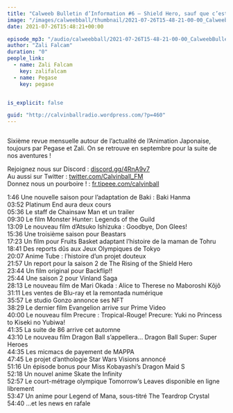 ```yaml
---
title: "Calweeb Bulletin d’Information #6 – Shield Hero, sauf que c’est lui le raton laveur"
image: "/images/calweebball/thumbnail/2021-07-26T15-48-21-00-00_CalweebBulletindInformation6ShieldHerosaufquecestluileratonlaveur.jpg"
date: 2021-07-26T15:48:21+00:00

episode_mp3: "/audio/calweebball/2021-07-26T15-48-21-00-00_CalweebBulletindInformation6ShieldHerosaufquecestluileratonlaveur.mp3"
author: "Zali Falcam"
duration: "0"
people_link: 
  - name: Zali Falcam
    key: zalifalcam
  - name: Pegase
    key: pegase


is_explicit: false

guid: "http://calvinballradio.wordpress.com/?p=460"
---
```


<PodcastHeader/>

<!-- ECRIRE LA DESCRIPTION DE L'EPISODE SOUS CETTE LIGNE -->

 
<a href="" rel="nofollow"></a>
 



<img src="/resources/calweebball/2021-07-26T15-48-21-00-00_CalweebBulletindInformation6ShieldHerosaufquecestluileratonlaveur/vignette-1.png" alt="">



<p>Sixième revue mensuelle autour de l’actualité de l’Animation Japonaise, toujours par Pegase et Zali. On se retrouve en septembre pour la suite de nos aventures !</p>



<p>Rejoignez nous sur Discord : <a href="https://gate.sc?url=http%3A%2F%2Fdiscord.gg%2F4RnA9v7&amp;token=bafb5f-1-1627314716664" rel="nofollow">discord.gg/4RnA9v7</a><br>Au aussi sur Twitter : <a href="https://gate.sc?url=http%3A%2F%2Ftwitter.com%2FCalvinball_FM&amp;token=6e8b51-1-1627314716664" rel="nofollow">twitter.com/Calvinball_FM</a><br>Donnez nous un pourboire ! : <a href="https://gate.sc?url=http%3A%2F%2Ffr.tipeee.com%2Fcalvinball&amp;token=ac2243-1-1627314716664" rel="nofollow">fr.tipeee.com/calvinball</a></p>



<p>1:46 Une nouvelle saison pour l’adaptation de Baki : Baki Hanma<br>03:52 Platinum End aura deux cours<br>05:36 Le staff de Chainsaw Man et un trailer<br>09:30 Le film Monster Hunter: Legends of the Guild<br>13:09 Le nouveau film d’Atsuko Ishizuka : Goodbye, Don Glees!<br>15:36 Une troisième saison pour Beastars<br>17:23 Un film pour Fruits Basket adaptant l’histoire de la maman de Tohru<br>18:41 Des reports dûs aux Jeux Olympiques de Tokyo<br>20:07 Anime Tube : l’histoire d’un projet douteux<br>21:57 Un report pour la saison 2 de The Rising of the Shield Hero<br>23:44 Un film original pour Backflip!!<br>25:44 Une saison 2 pour Vinland Saga<br>28:13 Le nouveau film de Mari Okada : Alice to Therese no Maboroshi Kôjô<br>31:11 Les ventes de Blu-ray et la remontada numérique<br>35:57 Le studio Gonzo annonce ses NFT<br>38:29 Le dernier film Evangelion arrive sur Prime Video<br>40:00 Le nouveau film Precure : Tropical-Rouge! Precure: Yuki no Princess to Kiseki no Yubiwa!<br>41:35 La suite de 86 arrive cet automne<br>43:10 Le nouveau film Dragon Ball s’appellera… Dragon Ball Super: Super Heroes<br>44:35 Les micmacs de payement de MAPPA<br>47:45 Le projet d’anthologie Star Wars Visions annoncé<br>51:16 Un épisode bonus pour Miss Kobayashi’s Dragon Maid S<br>52:18 Un nouvel anime Skate the Infinity<br>52:57 Le court-métrage olympique Tomorrow’s Leaves disponible en ligne librement<br>53:47 Un anime pour Legend of Mana, sous-titré The Teardrop Crystal<br>54:40 …et les news en rafale</p>


